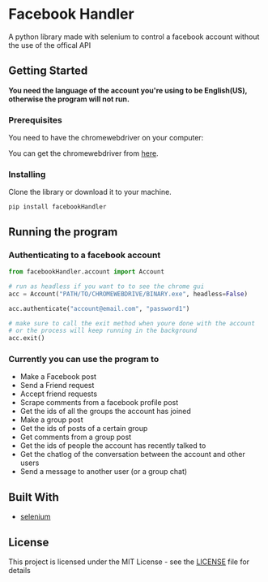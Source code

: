 # Facebook Handler

A python library made with selenium to control a facebook account
without the use of the offical API

## Getting Started

 __You need the language of the account you're using to be English(US), otherwise the program will not run.__

### Prerequisites

You need to have the chromewebdriver on your computer:

You can get the chromewebdriver from [here](https://sites.google.com/a/chromium.org/chromedriver/downloads). 



### Installing

Clone the library or download it to your machine.

```
pip install facebookHandler
```

## Running the program

### Authenticating to a facebook account

```python
from facebookHandler.account import Account

# run as headless if you want to to see the chrome gui
acc = Account("PATH/TO/CHROMEWEBDRIVE/BINARY.exe", headless=False) 

acc.authenticate("account@email.com", "password1")

# make sure to call the exit method when youre done with the account
# or the process will keep running in the background
acc.exit()
```
### Currently you can use the program to

* Make a Facebook post
* Send a Friend request
* Accept friend requests
* Scrape comments from a facebook profile post
* Get the ids of all the groups the account has joined
* Make a group post
* Get the ids of posts of a certain group
* Get comments from a group post
* Get the ids of people the account has recently talked to
* Get the chatlog of the conversation between the account and other users
* Send a message to another user (or a group chat) 

## Built With

* [selenium](https://selenium-python.readthedocs.io/)

## License

This project is licensed under the MIT License - see the [LICENSE](LICENSE) file for details
